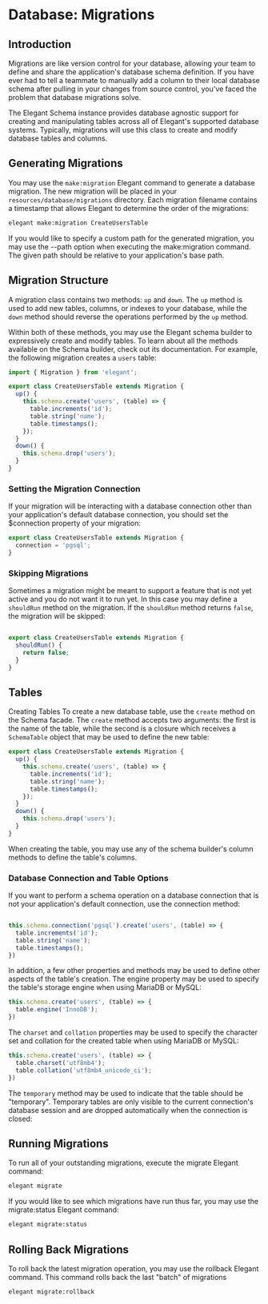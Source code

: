# Database: Migrations

## Introduction

Migrations are like version control for your database, allowing your team to define and share the application's database schema definition. If you have ever had to tell a teammate to manually add a column to their local database schema after pulling in your changes from source control, you've faced the problem that database migrations solve.

The Elegant Schema instance provides database agnostic support for creating and manipulating tables across all of Elegant's supported database systems. Typically, migrations will use this class to create and modify database tables and columns.

## Generating Migrations
You may use the `make:migration` Elegant command to generate a database migration. The new migration will be placed in your `resources/database/migrations` directory. Each migration filename contains a timestamp that allows Elegant to determine the order of the migrations:

```bash
elegant make:migration CreateUsersTable
```
If you would like to specify a custom path for the generated migration, you may use the --path option when executing the make:migration command. The given path should be relative to your application's base path.


## Migration Structure
A migration class contains two methods: `up` and `down`. The `up` method is used to add new tables, columns, or indexes to your database, while the `down` method should reverse the operations performed by the `up` method.

Within both of these methods, you may use the Elegant schema builder to expressively create and modify tables. To learn about all the methods available on the Schema builder, check out its documentation. For example, the following migration creates a `users` table:

```typescript
import { Migration } from 'elegant';

export class CreateUsersTable extends Migration {
  up() {
    this.schema.create('users', (table) => {
      table.increments('id');
      table.string('name');
      table.timestamps();
    });
  }
  down() {
    this.schema.drop('users');
  }
}
```

### Setting the Migration Connection

If your migration will be interacting with a database connection other than your application's default database connection, you should set the $connection property of your migration:

```typescript
export class CreateUsersTable extends Migration {
  connection = 'pgsql';
}
```
### Skipping Migrations

Sometimes a migration might be meant to support a feature that is not yet active and you do not want it to run yet. In this case you may define a `shouldRun` method on the migration. If the `shouldRun` method returns `false`, the migration will be skipped:

```typescript

export class CreateUsersTable extends Migration {
  shouldRun() {
    return false;
  }
}
```

## Tables
Creating Tables
To create a new database table, use the `create` method on the Schema facade. The `create` method accepts two arguments: the first is the name of the table, while the second is a closure which receives a `SchemaTable` object that may be used to define the new table:

```typescript
export class CreateUsersTable extends Migration {
  up() {
    this.schema.create('users', (table) => {
      table.increments('id');
      table.string('name');
      table.timestamps();
    });
  }
  down() {
    this.schema.drop('users');
  }
}
```

When creating the table, you may use any of the schema builder's column methods to define the table's columns.

### Database Connection and Table Options

If you want to perform a schema operation on a database connection that is not your application's default connection, use the connection method:

```typescript

this.schema.connection('pgsql').create('users', (table) => {
  table.increments('id');
  table.string('name');
  table.timestamps();
})

```

In addition, a few other properties and methods may be used to define other aspects of the table's creation. The engine property may be used to specify the table's storage engine when using MariaDB or MySQL:

```typescript
this.schema.create('users', (table) => {
  table.engine('InnoDB');
})
```

The `charset` and `collation` properties may be used to specify the character set and collation for the created table when using MariaDB or MySQL:

```typescript
this.schema.create('users', (table) => {
  table.charset('utf8mb4');
  table.collation('utf8mb4_unicode_ci');
})
```

The `temporary` method may be used to indicate that the table should be "temporary". Temporary tables are only visible to the current connection's database session and are dropped automatically when the connection is closed:


## Running Migrations
To run all of your outstanding migrations, execute the migrate Elegant command:

```bash
elegant migrate
```

If you would like to see which migrations have run thus far, you may use the migrate:status Elegant command:
```bash
elegant migrate:status
```

## Rolling Back Migrations
To roll back the latest migration operation, you may use the rollback Elegant command. This command rolls back the last "batch" of migrations

```bash
elegant migrate:rollback
```
